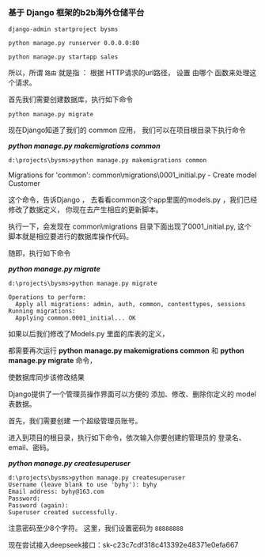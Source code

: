### 基于 Django 框架的b2b海外仓储平台

```
django-admin startproject bysms

python manage.py runserver 0.0.0.0:80
```

```
python manage.py startapp sales
```

所以，所谓 `路由` 就是指 ： 根据 HTTP请求的url路径， 设置 由哪个 函数来处理这个请求。

首先我们需要创建数据库，执行如下命令

```
python manage.py migrate
```

现在Django知道了我们的 common 应用， 我们可以在项目根目录下执行命令

***python manage.py makemigrations common***

```
d:\projects\bysms>python manage.py makemigrations common
```

Migrations for 'common':
  common\migrations\0001_initial.py
    - Create model Customer

这个命令，告诉Django ， 去看看common这个app里面的models.py ，我们已经修改了数据定义， 你现在去产生相应的更新脚本。

执行一下，会发现在 common\migrations 目录下面出现了0001_initial.py, 这个脚本就是相应要进行的数据库操作代码。

随即，执行如下命令

***python manage.py migrate***

```
d:\projects\bysms>python manage.py migrate

Operations to perform:
  Apply all migrations: admin, auth, common, contenttypes, sessions
Running migrations:
  Applying common.0001_initial... OK
```

如果以后我们修改了Models.py 里面的库表的定义，

都需要再次运行 **python manage.py makemigrations common** 和 **python manage.py migrate** 命令，

使数据库同步该修改结果

Django提供了一个管理员操作界面可以方便的 添加、修改、删除你定义的 model 表数据。

首先，我们需要创建 一个超级管理员账号。

进入到项目的根目录，执行如下命令，依次输入你要创建的管理员的 登录名、email、密码。

***python manage.py createsuperuser***

```
d:\projects\bysms>python manage.py createsuperuser
Username (leave blank to use 'byhy'): byhy
Email address: byhy@163.com
Password:
Password (again):
Superuser created successfully.
```

注意密码至少8个字符。 这里，我们设置密码为 `88888888`

现在尝试接入deepseek接口：sk-c23c7cdf318c413392e48371e0efa667
